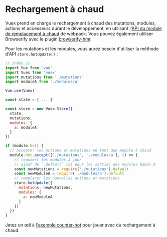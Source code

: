 # Rechargement à chaud

Vuex prend en charge le rechargement à chaud des mutations, modules, actions et accesseurs durant le développement, en utilisant l'[API du module de remplacement à chaud](https://webpack.github.io/docs/hot-module-replacement.html) de webpack. Vous pouvez également utiliser Browserify avec le plugin [browserify-hmr](https://github.com/AgentME/browserify-hmr/).

Pour les mutations et les modules, vous aurez besoin d'utiliser la méthode d'API `store.hotUpdate()` :

``` js
// index.js
import Vue from 'vue'
import Vuex from 'vuex'
import mutations from './mutations'
import moduleA from './modules/a'

Vue.use(Vuex)

const state = { ... }

const store = new Vuex.Store({
  state,
  mutations,
  modules: {
    a: moduleA
  }
})

if (module.hot) {
  // accepter les actions et mutations en tant que module à chaud
  module.hot.accept(['./mutations', './modules/a'], () => {
    // requiert les modules à jour
    // ajout de `.default` ici pour les sorties des modules babel 6
    const newMutations = require('./mutations').default
    const newModuleA = require('./modules/a').default
    // remplacer les nouvelles actions et mutations
    store.hotUpdate({
      mutations: newMutations,
      modules: {
        a: newModuleA
      }
    })
  })
}
```

Jetez un œil à [l'exemple counter-hot](https://github.com/vuejs/vuex/tree/dev/examples/counter-hot) pour jouer avec du rechargement à chaud.
